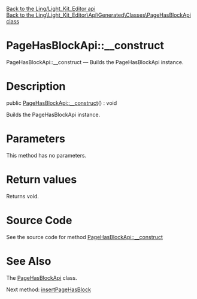[Back to the Ling/Light_Kit_Editor api](https://github.com/lingtalfi/Light_Kit_Editor/blob/master/doc/api/Ling/Light_Kit_Editor.md)<br>
[Back to the Ling\Light_Kit_Editor\Api\Generated\Classes\PageHasBlockApi class](https://github.com/lingtalfi/Light_Kit_Editor/blob/master/doc/api/Ling/Light_Kit_Editor/Api/Generated/Classes/PageHasBlockApi.md)


PageHasBlockApi::__construct
================



PageHasBlockApi::__construct — Builds the PageHasBlockApi instance.




Description
================


public [PageHasBlockApi::__construct](https://github.com/lingtalfi/Light_Kit_Editor/blob/master/doc/api/Ling/Light_Kit_Editor/Api/Generated/Classes/PageHasBlockApi/__construct.md)() : void




Builds the PageHasBlockApi instance.




Parameters
================

This method has no parameters.


Return values
================

Returns void.








Source Code
===========
See the source code for method [PageHasBlockApi::__construct](https://github.com/lingtalfi/Light_Kit_Editor/blob/master/Api/Generated/Classes/PageHasBlockApi.php#L28-L32)


See Also
================

The [PageHasBlockApi](https://github.com/lingtalfi/Light_Kit_Editor/blob/master/doc/api/Ling/Light_Kit_Editor/Api/Generated/Classes/PageHasBlockApi.md) class.

Next method: [insertPageHasBlock](https://github.com/lingtalfi/Light_Kit_Editor/blob/master/doc/api/Ling/Light_Kit_Editor/Api/Generated/Classes/PageHasBlockApi/insertPageHasBlock.md)<br>

